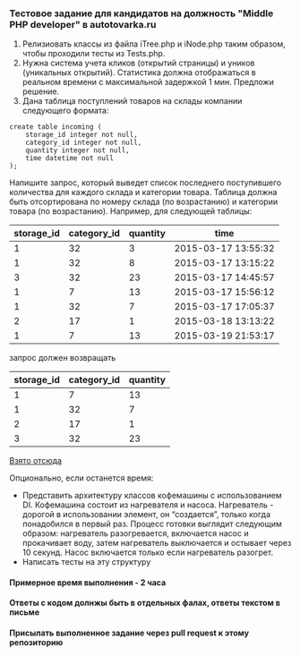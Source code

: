 ### Тестовое задание для кандидатов на должность "Middle PHP developer" в autotovarka.ru

1. Релизиовать классы из файла iTree.php и iNode.php таким образом, чтобы проходили тесты из Tests.php.
2. Нужна система учета кликов (открытий страницы) и уников (уникальных открытий). Статистика должна отображаться в реальном времени с максимальной задержкой 1 мин. Предложи решение.
3. Дана таблица поступлений товаров на склады компании следующего формата:
```
create table incoming (
    storage_id integer not null,
    category_id integer not null,
    quantity integer not null,
    time datetime not null
);
```
Напишите запрос, который выведет список последнего поступившего количества для каждого склада и категории товара. Таблица должна быть отсортирована по номеру склада (по возрастанию) и категории товара (по возрастанию). Например, для следующей таблицы:

| storage_id | category_id | quantity | time |
| -----------|-------------|----------|----- |
| 1 | 32 | 3 | 2015-03-17 13:55:32 |
| 1 | 32 | 8 | 2015-03-17 13:15:22 |
| 3 | 32 | 23 | 2015-03-17 14:45:57 |
| 1 | 7 | 13 | 2015-03-17 15:56:12 |
| 1 | 32 | 7 | 2015-03-17 17:05:37 |
| 2 | 17 | 1 | 2015-03-18 13:13:22 |
| 1 | 7 | 13 | 2015-03-19 21:53:17 |

запрос должен возвращать

| storage_id | category_id | quantity |
| -----------|-------------|--------- |
| 1 | 7 | 13 |
| 1 | 32 | 7 |
| 2 | 17 | 1 |
| 3 | 32 | 23 |

[Взято отсюда](https://www.nalogia.ru/about/developer_challenge.php)
  
Опционально, если останется время: 

 * Представить архитектуру классов кофемашины с использованием DI. Кофемашина состоит из нагревателя и насоса. Нагреватель - дорогой в использовании элемент, он “создается”, только когда понадобился в первый раз. Процесс готовки выглядит следующим образом: нагреватель разогревается, включается насос и прокачивает воду, затем нагреватель выключается и остывает через 10 секунд. Насос включается только если нагреватель разогрет.
 * Написать тесты на эту структуру


#### Примерное время выполнения - 2 часа

#### Ответы с кодом долнжы быть в отдельных фалах, ответы текстом в письме

#### Присылать выполненное задание через pull request к этому репозиторию
